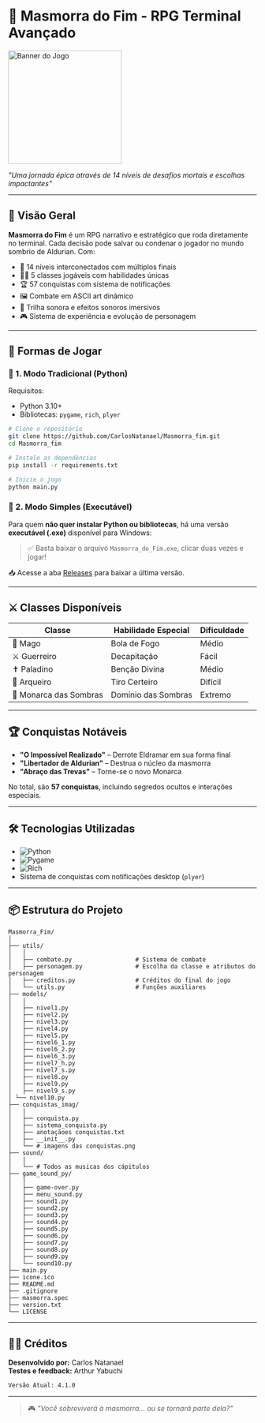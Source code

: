 # 🏰 Masmorra do Fim - RPG Terminal Avançado

<img src="https://github.com/user-attachments/assets/81ad4ed0-d035-43f6-8e2b-0141c829d958" width="230" height="230" alt="Banner do Jogo">

*"Uma jornada épica através de 14 níveis de desafios mortais e escolhas impactantes"*

---

## 📜 Visão Geral
**Masmorra do Fim** é um RPG narrativo e estratégico que roda diretamente no terminal. Cada decisão pode salvar ou condenar o jogador no mundo sombrio de Aldurian. Com:

- 🔗 14 níveis interconectados com múltiplos finais
- 🧙‍♂️ 5 classes jogáveis com habilidades únicas
- 🏆 57 conquistas com sistema de notificações
- 🖼️ Combate em ASCII art dinâmico
- 🎵 Trilha sonora e efeitos sonoros imersivos
- 🎮 Sistema de experiência e evolução de personagem

---

## 📂 Formas de Jogar

### 🔹 1. Modo Tradicional (Python)
Requisitos:
- Python 3.10+
- Bibliotecas: `pygame`, `rich`, `plyer`

```bash
# Clone o repositório
git clone https://github.com/CarlosNatanael/Masmorra_fim.git
cd Masmorra_fim

# Instale as dependências
pip install -r requirements.txt

# Inicie o jogo
python main.py
```

### 🔹 2. Modo Simples (Executável)
Para quem **não quer instalar Python ou bibliotecas**, há uma versão **executável (.exe)** disponível para Windows:

> ✅ Basta baixar o arquivo `Masmorra_do_Fim.exe`, clicar duas vezes e jogar!

📥 Acesse a aba [Releases](https://github.com/CarlosNatanael/Masmorra_fim/releases) para baixar a última versão.

---

## ⚔️ Classes Disponíveis

| Classe                | Habilidade Especial     | Dificuldade |
|-----------------------|-------------------------|-------------|
| 🔮 Mago               | Bola de Fogo            | Médio       |
| ⚔️ Guerreiro         | Decapitação             | Fácil       |
| ✝️ Paladino          | Benção Divina           | Médio       |
| 🏹 Arqueiro          | Tiro Certeiro           | Difícil     |
| 👑 Monarca das Sombras | Domínio das Sombras   | Extremo     |

---

## 🏆 Conquistas Notáveis

- **"O Impossível Realizado"** – Derrote Eldramar em sua forma final
- **"Libertador de Aldurian"** – Destrua o núcleo da masmorra
- **"Abraço das Trevas"** – Torne-se o novo Monarca

No total, são **57 conquistas**, incluindo segredos ocultos e interações especiais.

---

## 🛠️ Tecnologias Utilizadas

- ![Python](https://img.shields.io/badge/Python-3.10+-yellow?logo=python)
- ![Pygame](https://img.shields.io/badge/Pygame-2.0+-blue?logo=pygame)
- ![Rich](https://img.shields.io/badge/Rich_Terminal-13.0+-orange)
- Sistema de conquistas com notificações desktop (`plyer`)

---

## 📦 Estrutura do Projeto

```
Masmorra_Fim/
│
├── utils/
│	│
│	├── combate.py		            # Sistema de combate
│	├── personagem.py               # Escolha da classe e atributos do personagem
│	├── creditos.py	                # Créditos do final do jogo
│	└──	utils.py                    # Funções auxiliares
├── models/
│	│
│	├── nivel1.py                
│	├── nivel2.py               
│	├── nivel3.py                
│	├── nivel4.py               
│	├── nivel5.py                
│	├── nivel6_1.py             
│	├── nivel6_2.py              
│	├── nivel6_3.py			   
│	├── nivel7_h.py              
│	├── nivel7_s.py              
│	├── nivel8.py	
│	├── nivel9.py              
│	├── nivel9_s.py  		     
│ └── nivel10.py
├── conquistas_imag/
│   |
│   ├── conquista.py
│   ├── sistema_conquista.py
│   ├── anotaçãoes conquistas.txt
│   ├── __init__.py
│   └── # imagens das conquistas.png
├── sound/
│   |
│   └── # Todos as musicas dos cápitulos
├── game_sound_py/
│   |
│   ├── game-over.py
│   ├── menu_sound.py
│   ├── sound1.py
│   ├── sound2.py
│   ├── sound3.py
│   ├── sound4.py
│   ├── sound5.py
│   ├── sound6.py
│   ├── sound7.py
│   ├── sound8.py
│   ├── sound9.py
│   └── sound10.py
├── main.py                  
├── icone.ico			    
├── README.md
├── .gitignore
├── masmorra.spec
├── version.txt
└── LICENSE
```

---

## 👨‍💻 Créditos

**Desenvolvido por:** Carlos Natanael  
**Testes e feedback:** Arthur Yabuchi

```bash
Versão Atual: 4.1.0
```

---

> 🎮 *"Você sobreviverá à masmorra... ou se tornará parte dela?"*
